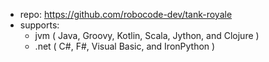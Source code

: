 
- repo: https://github.com/robocode-dev/tank-royale
- supports: 
  - jvm ( Java, Groovy, Kotlin, Scala, Jython, and Clojure )
  - .net ( C#, F#, Visual Basic, and IronPython )
